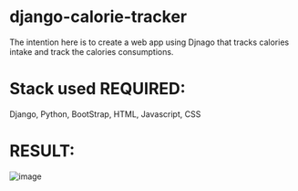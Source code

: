 # django-calorie-tracker
The intention here is to create a web app using Djnago that tracks calories intake and track the calories consumptions.

# Stack used REQUIRED:
 Django, Python, BootStrap, HTML, Javascript, CSS


# RESULT:
![image](https://user-images.githubusercontent.com/46977634/92306334-36119700-ef86-11ea-83ac-ef08373529ff.png)

